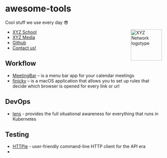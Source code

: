 # awesome-tools
Cool stuff we use every day 😎

<img align="right" width="100" height="100" title="XYZ Network logotype"
src="https://avatars.githubusercontent.com/u/74674198?s=200&v=4">

* [XYZ School](https://www.school-xyz.com/)
* [XYZ Media](https://media-xyz.com/)
* [Github](https://github.com/XYZ-Network)
* [Contact us!](mailto:hello@network-xyz.com)


## Workflow

* [MeetingBar](https://github.com/leits/MeetingBar) – is a menu bar app for your calendar meetings
* [finicky](https://github.com/johnste/finicky) – is a macOS application that allows you to set up rules that decide which browser is opened for every link or url

## DevOps

* [lens](https://github.com/lensapp/lens) - provides the full situational awareness for everything that runs in Kubernetes

## Testing

* [HTTPie](https://httpie.io/) - user-friendly command-line HTTP client for the API era
* 